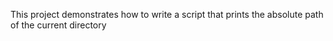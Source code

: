This project demonstrates how to write a script that prints the absolute path of the current directory
